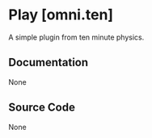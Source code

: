 # Play [omni.ten]

A simple plugin from ten minute physics.

## Documentation

None

## Source Code

None



